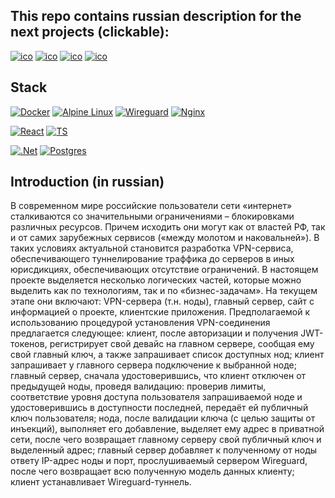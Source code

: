 ## This repo contains russian description for the next projects (clickable):
[![ico](https://img.shields.io/badge/rest2wireguard-yellow?style=for-the-badge)](https://github.com/LuminoDiode/rest2wireguard)
[![ico](https://img.shields.io/badge/vdb_main_server-yellow?style=for-the-badge)](https://github.com/LuminoDiode/vdb_main_server)
[![ico](https://img.shields.io/badge/vdb_web_client-yellow?style=for-the-badge)](https://github.com/LuminoDiode/vdb_web_client)
[![ico](https://img.shields.io/badge/vdb_desktop_client-yellow?style=for-the-badge)](https://github.com/LuminoDiode/vdb_desktop_client)

## Stack
[![Docker](https://img.shields.io/badge/docker-%230db7ed.svg?style=for-the-badge&logo=docker&logoColor=white)](https://hub.docker.com/repository/docker/luminodiode/rest2wireguard)
[![Alpine Linux](https://img.shields.io/badge/Alpine_Linux-%230D597F.svg?style=for-the-badge&logo=alpine-linux&logoColor=white)](https://www.alpinelinux.org)
[![Wireguard](https://img.shields.io/badge/wireguard-%2388171A.svg?style=for-the-badge&logo=wireguard&logoColor=white)](https://www.wireguard.com)
[![Nginx](https://img.shields.io/badge/nginx-%23009639.svg?style=for-the-badge&logo=nginx&logoColor=white)](https://nginx.org)

[![React](https://img.shields.io/badge/React-20232A?style=for-the-badge&logo=react&logoColor=61DAFB)](https://react.dev/)
[![TS](https://img.shields.io/badge/TypeScript-007ACC?style=for-the-badge&logo=typescript&logoColor=white)](https://www.typescriptlang.org/)

[![.Net](https://img.shields.io/badge/.NET-5C2D91?style=for-the-badge&logo=.net&logoColor=white)](https://dotnet.microsoft.com/en-us/apps/aspnet)
[![Postgres](https://img.shields.io/badge/postgres-%23316192.svg?style=for-the-badge&logo=postgresql&logoColor=white)](https://www.npgsql.org/)

## Introduction (in russian)
В современном мире российские пользователи сети «интернет» сталкиваются со значительными ограничениями – блокировками различных ресурсов. Причем исходить они могут как от властей РФ, так и от самих зарубежных сервисов («между молотом и наковальней»). В таких условиях актуальной становится разработка VPN-сервиса, обеспечивающего туннелирование траффика до серверов в иных юрисдикциях, обеспечивающих отсутствие ограничений.
В настоящем проекте выделяется несколько логических частей, которые можно выделить как по технологиям, так и по «бизнес-задачам». На текущем этапе они включают: VPN-сервера (т.н. ноды), главный сервер, сайт с информацией о проекте, клиентские приложения. Предполагаемой к использованию процедурой установления VPN-соединения предлагается следующее: клиент, после авторизации и получения JWT-токенов, регистрирует свой девайс на главном сервере, сообщая ему свой главный ключ, а также запрашивает список доступных нод; клиент запрашивает у главного сервера подключение к выбранной ноде; главный сервер, сначала удостоверившись, что клиент отключен от предыдущей ноды, проведя валидацию: проверив лимиты, соответствие уровня доступа пользователя запрашиваемой ноде и удостоверившись в доступности последней, передаёт ей публичный ключ пользователя; нода, после валидации ключа (с целью защиты от инъекций), выполняет его добавление, выделяет ему адрес в приватной сети, после чего возвращает главному серверу свой публичный ключ и выделенный адрес; главный сервер добавляет к полученному от ноды ответу IP-адрес ноды и порт, прослушиваемый сервером Wireguard, после чего возвращает всю полученную модель данных клиенту; клиент устанавливает Wireguard-туннель.

